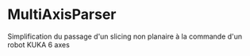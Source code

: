 # MultiAxisParser
Simplification du passage d'un slicing non planaire à la commande d'un robot KUKA 6 axes
